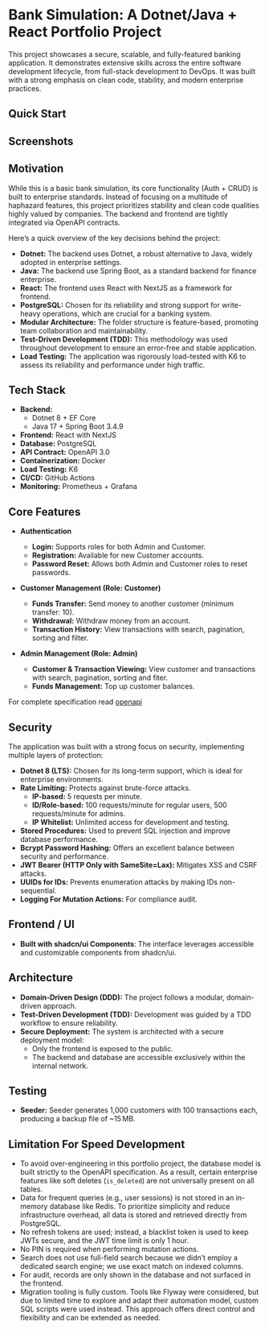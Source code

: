 # Bank Simulation: A Dotnet/Java + React Portfolio Project

This project showcases a secure, scalable, and fully-featured banking application. It demonstrates extensive skills across the entire software development lifecycle, from full-stack development to DevOps. It was built with a strong emphasis on clean code, stability, and modern enterprise practices.

## Quick Start

## Screenshots

## Motivation

While this is a basic bank simulation, its core functionality (Auth + CRUD) is built to enterprise standards. Instead of focusing on a multitude of haphazard features, this project prioritizes stability and clean code qualities highly valued by companies. The backend and frontend are tightly integrated via OpenAPI contracts.

Here’s a quick overview of the key decisions behind the project:

- **Dotnet:** The backend uses Dotnet, a robust alternative to Java, widely adopted in enterprise settings. 
- **Java:** The backend use Spring Boot, as a standard backend for finance enterprise.  
- **React:** The frontend uses React with NextJS as a framework for frontend.
- **PostgreSQL:** Chosen for its reliability and strong support for write-heavy operations, which are crucial for a banking system.  
- **Modular Architecture:** The folder structure is feature-based, promoting team collaboration and maintainability.  
- **Test-Driven Development (TDD):** This methodology was used throughout development to ensure an error-free and stable application.  
- **Load Testing:** The application was rigorously load-tested with K6 to assess its reliability and performance under high traffic.  

## Tech Stack

- **Backend:**  
  - Dotnet 8 + EF Core
  - Java 17 + Spring Boot 3.4.9
- **Frontend:** React with NextJS 
- **Database:** PostgreSQL  
- **API Contract:** OpenAPI 3.0
- **Containerization:** Docker  
- **Load Testing:** K6  
- **CI/CD:** GitHub Actions  
- **Monitoring:** Prometheus + Grafana  

## Core Features

- **Authentication**  
  - **Login:** Supports roles for both Admin and Customer.  
  - **Registration:** Available for new Customer accounts.  
  - **Password Reset:** Allows both Admin and Customer roles to reset passwords.  

- **Customer Management (Role: Customer)**  
  - **Funds Transfer:** Send money to another customer (minimum transfer: 10).  
  - **Withdrawal:** Withdraw money from an account.  
  - **Transaction History:** View transactions with search, pagination, sorting and filter.  

- **Admin Management (Role: Admin)**  
  - **Customer & Transaction Viewing:** View customer and transactions with search, pagination, sorting and fiter.
  - **Funds Management:** Top up customer balances.

For complete specification read [openapi](./openapi/api.v1.yml)  

## Security

The application was built with a strong focus on security, implementing multiple layers of protection:

- **Dotnet 8 (LTS):** Chosen for its long-term support, which is ideal for enterprise environments.  
- **Rate Limiting:** Protects against brute-force attacks.  
  - **IP-based:** 5 requests per minute.  
  - **ID/Role-based:** 100 requests/minute for regular users, 500 requests/minute for admins.  
  - **IP Whitelist:** Unlimited access for development and testing.  
- **Stored Procedures:** Used to prevent SQL injection and improve database performance.  
- **Bcrypt Password Hashing:** Offers an excellent balance between security and performance.  
- **JWT Bearer (HTTP Only with SameSite=Lax):** Mitigates XSS and CSRF attacks.  
- **UUIDs for IDs:** Prevents enumeration attacks by making IDs non-sequential.  
- **Logging For Mutation Actions:** For compliance audit.  

## Frontend / UI
 
- **Built with shadcn/ui Components**: The interface leverages accessible and customizable components from shadcn/ui.

## Architecture

- **Domain-Driven Design (DDD):** The project follows a modular, domain-driven approach.  
- **Test-Driven Development (TDD):** Development was guided by a TDD workflow to ensure reliability.  
- **Secure Deployment:** The system is architected with a secure deployment model:  
  - Only the frontend is exposed to the public.  
  - The backend and database are accessible exclusively within the internal network.  

## Testing

- **Seeder:** Seeder generates 1,000 customers with 100 transactions each, producing a backup file of ~15 MB. 

## Limitation For Speed Development

- To avoid over-engineering in this portfolio project, the database model is built strictly to the OpenAPI specification. As a result, certain enterprise features like soft deletes (`is_deleted`) are not universally present on all tables.  
- Data for frequent queries (e.g., user sessions) is not stored in an in-memory database like Redis. To prioritize simplicity and reduce infrastructure overhead, all data is stored and retrieved directly from PostgreSQL.  
- No refresh tokens are used; instead, a blacklist token is used to keep JWTs secure, and the JWT time limit is only 1 hour.  
- No PIN is required when performing mutation actions.  
- Search does not use full-field search because we didn’t employ a dedicated search engine; we use exact match on indexed columns.  
- For audit, records are only shown in the database and not surfaced in the frontend.  
- Migration tooling is fully custom. Tools like Flyway were considered, but due to limited time to explore and adapt their automation model, custom SQL scripts were used instead. This approach offers direct control and flexibility and can be extended as needed.  